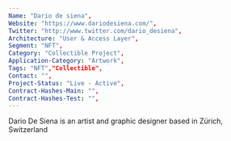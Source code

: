 ```yaml
---
Name: "Dario de siena",
Website: "https://www.dariodesiena.com/",
Twitter: "http://www.twitter.com/dario_desiena",
Architecture: "User & Access Layer",
Segment: "NFT",
Category: "Collectible Project",
Application-Category: "Artwork",
Tags: "NFT","Collectible",
Contact: "",
Project-Status: "Live - Active",
Contract-Hashes-Main: "",
Contract-Hashes-Test: "",
---
```

<!--lang:en--> 
Dario De Siena is an artist and graphic designer based in Zürich, Switzerland
<!--lang:es--] 
Dario De Siena es un artista y diseñador gráfico con sede en Zürich, Suiza.
<!--lang:de--] 
Dario De Siena is an artist and graphic designer based in Zürich, Switzerland
<!--lang:fr--] 
Dario De Siena est un artiste et graphiste basé à Zurich, en Suisse
<!--lang:pl--] 
Dario De Siena jest artystą i grafikiem mieszkającym w Zurychu w Szwajcarii
<!--lang:uk--] 
Даріо Де Сієна — художник і графічний дизайнер із Цюріха, Швейцарія
[!--lang:*-->  

